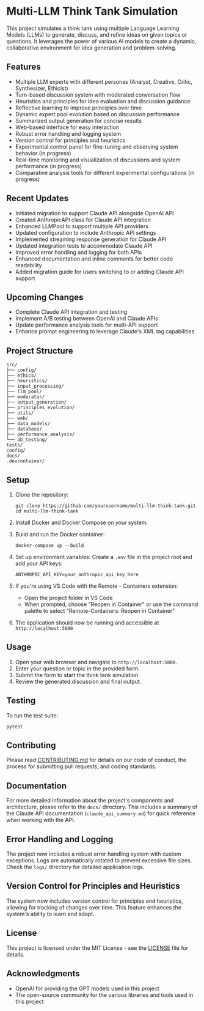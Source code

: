 # Multi-LLM Think Tank Simulation

This project simulates a think tank using multiple Language Learning Models (LLMs) to generate, discuss, and refine ideas on given topics or questions. It leverages the power of various AI models to create a dynamic, collaborative environment for idea generation and problem-solving.

## Features

- Multiple LLM experts with different personas (Analyst, Creative, Critic, Synthesizer, Ethicist)
- Turn-based discussion system with moderated conversation flow
- Heuristics and principles for idea evaluation and discussion guidance
- Reflective learning to improve principles over time
- Dynamic expert pool evolution based on discussion performance
- Summarized output generation for concise results
- Web-based interface for easy interaction
- Robust error handling and logging system
- Version control for principles and heuristics
- Experimental control panel for fine-tuning and observing system behavior (in progress)
- Real-time monitoring and visualization of discussions and system performance (in progress)
- Comparative analysis tools for different experimental configurations (in progress)

## Recent Updates

- Initiated migration to support Claude API alongside OpenAI API
- Created AnthropicAPI class for Claude API integration
- Enhanced LLMPool to support multiple API providers
- Updated configuration to include Anthropic API settings
- Implemented streaming response generation for Claude API
- Updated integration tests to accommodate Claude API
- Improved error handling and logging for both APIs
- Enhanced documentation and inline comments for better code readability
- Added migration guide for users switching to or adding Claude API support

## Upcoming Changes

- Complete Claude API integration and testing
- Implement A/B testing between OpenAI and Claude APIs
- Update performance analysis tools for multi-API support
- Enhance prompt engineering to leverage Claude's XML tag capabilities

## Project Structure

```
src/
├── config/
├── ethics/
├── heuristics/
├── input_processing/
├── llm_pool/
├── moderator/
├── output_generation/
├── principles_evolution/
├── utils/
├── web/
├── data_models/
├── database/
├── performance_analysis/
└── ab_testing/
tests/
config/
docs/
.devcontainer/
```

## Setup

1. Clone the repository:
   ```
   git clone https://github.com/yourusername/multi-llm-think-tank.git
   cd multi-llm-think-tank
   ```

2. Install Docker and Docker Compose on your system.

3. Build and run the Docker container:
   ```
   docker-compose up --build
   ```

4. Set up environment variables:
   Create a `.env` file in the project root and add your API keys:
   ```
   ANTHROPIC_API_KEY=your_anthropic_api_key_here
   ```

5. If you're using VS Code with the Remote - Containers extension:
   - Open the project folder in VS Code
   - When prompted, choose "Reopen in Container" or use the command palette to select "Remote-Containers: Reopen in Container"

6. The application should now be running and accessible at `http://localhost:5000`

## Usage

1. Open your web browser and navigate to `http://localhost:5000`.
2. Enter your question or topic in the provided form.
3. Submit the form to start the think tank simulation.
4. Review the generated discussion and final output.

## Testing

To run the test suite:

```
pytest
```

## Contributing

Please read [CONTRIBUTING.md](CONTRIBUTING.md) for details on our code of conduct, the process for submitting pull requests, and coding standards.

## Documentation

For more detailed information about the project's components and architecture, please refer to the `docs/` directory. This includes a summary of the Claude API documentation (`claude_api_summary.md`) for quick reference when working with the API.

## Error Handling and Logging

The project now includes a robust error handling system with custom exceptions. Logs are automatically rotated to prevent excessive file sizes. Check the `logs/` directory for detailed application logs.

## Version Control for Principles and Heuristics

The system now includes version control for principles and heuristics, allowing for tracking of changes over time. This feature enhances the system's ability to learn and adapt.

## License

This project is licensed under the MIT License - see the [LICENSE](LICENSE) file for details.

## Acknowledgments

- OpenAI for providing the GPT models used in this project
- The open-source community for the various libraries and tools used in this project
